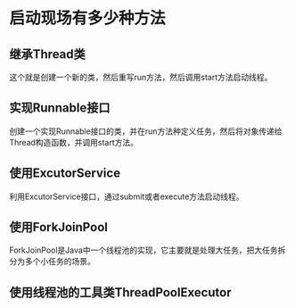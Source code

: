 # 启动现场有多少种方法

## 继承Thread类

这个就是创建一个新的类，然后重写run方法，然后调用start方法启动线程。

## 实现Runnable接口

创建一个实现Runnable接口的类，并在run方法种定义任务，然后将对象传递给Thread构造函数，并调用start方法。

## 使用ExcutorService

利用ExcutorService接口，通过submit或者execute方法启动线程。

## 使用ForkJoinPool

ForkJoinPool是Java中一个线程池的实现，它主要就是处理大任务，把大任务拆分为多个小任务的场景。

## 使用线程池的工具类ThreadPoolExecutor